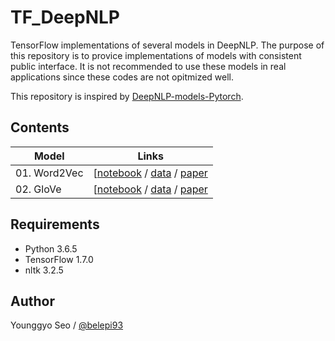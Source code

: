 # TF_DeepNLP

TensorFlow implementations of several models in DeepNLP. The purpose of this repository is to provice implementations of models with consistent public interface. It is not recommended to use these models in real applications since these codes are not opitmized well.

This repository is inspired by [DeepNLP-models-Pytorch](https://github.com/DSKSD/DeepNLP-models-Pytorch).

## Contents
|Model                         |Links                                  |
|------------------------------|---------------------------------------|
|01. Word2Vec                  |[[notebook](1) / [data](1) / [paper](1)|
|02. GloVe                     |[[notebook](2) / [data](2) / [paper](2)|

## Requirements
- Python 3.6.5
- TensorFlow 1.7.0
- nltk 3.2.5

## Author
Younggyo Seo / [@belepi93](https://github.com/belepi93)

